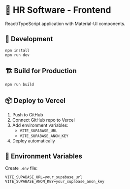 # 🎨 HR Software - Frontend

React/TypeScript application with Material-UI components.

## 🚀 Development

```bash
npm install
npm run dev
```

## 🏗️ Build for Production

```bash
npm run build
```

## 📦 Deploy to Vercel

1. Push to GitHub
2. Connect GitHub repo to Vercel
3. Add environment variables:
   - `VITE_SUPABASE_URL`
   - `VITE_SUPABASE_ANON_KEY`
4. Deploy automatically

## 🔧 Environment Variables

Create `.env` file:
```
VITE_SUPABASE_URL=your_supabase_url
VITE_SUPABASE_ANON_KEY=your_supabase_anon_key
```